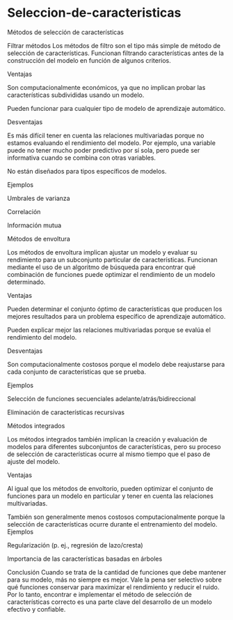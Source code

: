 # Seleccion-de-caracteristicas
Métodos de selección de características


Filtrar métodos
Los métodos de filtro son el tipo más simple de método de selección de características. Funcionan filtrando características antes de la construcción del modelo en función de algunos criterios.


Ventajas


Son computacionalmente económicos, ya que no implican probar las características subdivididas usando un modelo.


Pueden funcionar para cualquier tipo de modelo de aprendizaje automático.


Desventajas


Es más difícil tener en cuenta las relaciones multivariadas porque no estamos evaluando el rendimiento del modelo. Por ejemplo, una variable puede no tener mucho poder predictivo por sí sola, pero puede ser informativa cuando se combina con otras variables.


No están diseñados para tipos específicos de modelos.


Ejemplos


Umbrales de varianza


Correlación


Información mutua


Métodos de envoltura


Los métodos de envoltura implican ajustar un modelo y evaluar su rendimiento para un subconjunto particular de características. Funcionan mediante el uso de un algoritmo de búsqueda para encontrar qué combinación de funciones puede optimizar el rendimiento de un modelo determinado.

Ventajas


Pueden determinar el conjunto óptimo de características que producen los mejores resultados para un problema específico de aprendizaje automático.


Pueden explicar mejor las relaciones multivariadas porque se evalúa el rendimiento del modelo.


Desventajas


Son computacionalmente costosos porque el modelo debe reajustarse para cada conjunto de características que se prueba.


Ejemplos


Selección de funciones secuenciales adelante/atrás/bidireccional


Eliminación de características recursivas


Métodos integrados


Los métodos integrados también implican la creación y evaluación de modelos para diferentes subconjuntos de características, pero su proceso de selección de características ocurre al mismo tiempo que el paso de ajuste del modelo.

Ventajas


Al igual que los métodos de envoltorio, pueden optimizar el conjunto de funciones para un modelo en particular y tener en cuenta las relaciones multivariadas.


También son generalmente menos costosos computacionalmente porque la selección de características ocurre durante el entrenamiento del modelo.
Ejemplos


Regularización (p. ej., regresión de lazo/cresta)


Importancia de las características basadas en árboles


Conclusión
Cuando se trata de la cantidad de funciones que debe mantener para su modelo, más no siempre es mejor. Vale la pena ser selectivo sobre qué funciones conservar para maximizar el rendimiento y reducir el ruido. Por lo tanto, encontrar e implementar el método de selección de características correcto es una parte clave del desarrollo de un modelo efectivo y confiable.
